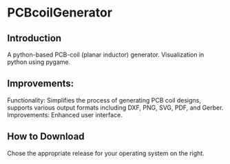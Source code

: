 # PCBcoilGenerator


## Introduction

A python-based PCB-coil (planar inductor) generator. Visualization in python using pygame.

## Improvements:
Functionality: Simplifies the process of generating PCB coil designs, supports various output formats including DXF, PNG, SVG, PDF, and Gerber.
Improvements: Enhanced user interface.


## How to Download

Chose the appropriate release for your operating system on the right.


